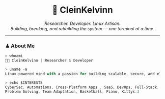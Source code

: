<!-- GitHub Profile README for CleinKelvinn -->

<h1 align="center">🧬 CleinKelvinn</h1>
<p align="center">
  <i>Researcher. Developer. Linux Artisan.</i><br/>
  <i>Building, breaking, and rebuilding the system — one terminal at a time.</i>
</p>

---

### ♟ About Me

```js
> whoami
🧑‍💻 CleinKelvinn | Researcher & Developer

> uname -a
Linux-powered mind with a passion for building scalable, secure, and elegant systems.

> echo $INTERESTS
CyberSec, Automations, Cross-Platform Apps , SaaS, DevOps, Full-Stack, Creativity, QA Testing, Mobile Apps 
Problem Solving, Team Adaptation, Basketball, Piano, Kittys:3
```
